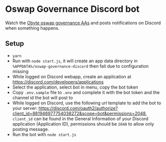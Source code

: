 # Oswap Governance Discord bot

Watch the [Obyte oswap governance AAs](https://governance.oswap.io) and posts notifications on Discord when something happens.

## Setup

- `yarn`
- Run with `node start.js`, it will create an app data directory in `%APPDATA%/oswap-governance-discord` then fail due to configuration missing
- While logged on Discord webapp, create an application at https://discord.com/developers/applications 
- Select the application, select bot in menu, copy the bot token
- Copy `.env.sample` file to `.env` and complete it with the bot token and the channel id the bot will post to
- While logged on Discord, use the following url template to add the bot to your server: https://discord.com/oauth2/authorize?client_id=881946977754038272&scope=bot&permissions=2048, `client_id` can be found in the General Information of your Discord application (Application ID), permissions should be `2048` to allow only posting message.
- Run the bot with `node start.js`